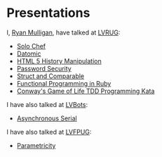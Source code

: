 Presentations
========================================

I, [Ryan Mulligan](http://www.ryantm.com), have talked at [LVRUG](http://meetup.lvrug.org/):
* [Solo Chef](https://github.com/ryantm/lvrug-chef)
* [Datomic](https://docs.google.com/presentation/d/1m-O-VA_IvUlJdDtbl0HXhilycrfqlRpm8gTek5U_Kd0/edit)
* [HTML 5 History Manipulation](https://docs.google.com/present/edit?id=0AVLS-rcL51MAZGRocHpzY2JfNHQzanY0MmQ0)
* [Password Security](https://docs.google.com/presentation/d/1alg1qUbCiJQ8N3xrkvK4zawFeMdT-bg98Sn0H9hWkCI/edit)
* [Struct and Comparable](https://docs.google.com/presentation/d/1htWnZjg22D-Y7iTYwDMoEOVUqJsTj7GY4PM6UJek52o/edit)
* [Functional Programming in Ruby](https://github.com/ryantm/lvrug-fp)
* [Conway's Game of Life TDD Programming Kata](https://github.com/ryantm/game-of-life-ruby)

I have also talked at [LVBots](http://lvbots.org/):
* [Asynchronous Serial](https://docs.google.com/presentation/d/11k9_aieeviZhMJr3eq705HjO85tGOlBIbRBqXIrwySs/edit)

I have also talked at [LVFPUG](http://www.meetup.com/las-vegas-functional-programming/):
* [Parametricity](https://docs.google.com/presentation/d/15VJVRFBtiJbQE4Q54J_Mjsb--uLJrVCnuNqIHTcvSgM/edit?usp=sharing)
